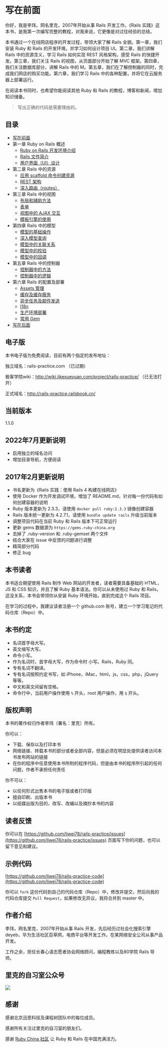 # 写在前面

你好，我是李玮，网名里克，2007年开始从事 Rails 开发工作。《Rails 实践》这本书，是我第一次编写完整的教程，对我来说，它更像是对过往经验的总结。

本书通过一个在线网店程序的开发过程，带领大家了解 Rails 全貌。第一章，我们安装 Ruby 和 Rails 的开发环境，并学习如何设计项目 UI。第二章，我们讲解 Rails 中的资源含义，学习 Rails 如何实现 REST 风格架构，感受 Rails 的快捷开发。第三章，我们关注 Rails 的视图，从页面部分开始了解 MVC 框架。第四章，我们关注数据库部分，讲解 Rails 中的 M。第五章，我们在了解控制器的同时，完成我们网店的购买功能。第六章，我们学习 Rails 中的各种配置，并将它在云服务器上部署运行。

在阅读本书同时，也希望你能阅读其他 Ruby 和 Rails 的教程，博客和新闻，增加知识储备。

> 写出正确的代码是需要理由的。

## 目录

* [写在前面](README.html)
* 第一章 Ruby on Rails 概述
   * [Ruby on Rails 开发环境介绍](Chapter_1/1.1.html)
   * [Rails 文件简介](Chapter_1/1.2.html)
   * [用户界面（UI）设计](Chapter_1/1.3.html)
* 第二章 Rails 中的资源
   * [应用 scaffold 命令创建资源](Chapter_2/2.1.html)
   * [REST 架构](Chapter_2/2.2.html)
   * [深入路由（routes）](Chapter_2/2.3.html)
* 第三章 Rails 中的视图
   * [布局和辅助方法](Chapter_3/3.1.html)
   * [表单](Chapter_3/3.2.html)
   * [视图中的 AJAX 交互](Chapter_3/3.3.html)
   * [模板引擎的使用](Chapter_3/3.4.html)
* 第四章 Rails 中的模型
   * [模型的基础操作](Chapter_4/4.1.html)
   * [深入模型查询](Chapter_4/4.2.html)
   * [模型中的关联关系](Chapter_4/4.3.html)
   * [模型中的校验](Chapter_4/4.4.html)
   * [模型中的回调](Chapter_4/4.5.html)
* 第五章 Rails 中的控制器
   * [控制器中的方法](Chapter_5/5.1.html)
   * [控制器中的逻辑](Chapter_5/5.2.html)
* 第六章 Rails 的配置及部署
   * [Assets 管理](Chapter_6/6.1.html)
   * [缓存及缓存服务](Chapter_6/6.2.html)
   * [异步任务及邮件发送](Chapter_6/6.3.html)
   * [I18n](Chapter_6/6.4.html)
   * [生产环境部署](Chapter_6/6.5.html)
   * [常用 Gem](Chapter_6/6.6.html)
* [写在后面](AFTER.html)

## 电子版

本书电子版为免费阅读，目前有两个指定的发布地址：

独立域名：rails-practice.com （已过期）

极客学院wiki：http://wiki.jikexueyuan.com/project/rails-practice/ （已无法打开）

正式域名：http://rails-practice.railsbook.cn/

## 当前版本

1.1.0

## 2022年7月更新说明

* 启用独立的域名访问
* 增加目录导航，方便阅读

## 2017年2月更新说明

* 书名更新为《Rails 实践：使用 Rails 4 构建在线网店》
* 使用 Docker 作为开发调试环境，增加了 README.md，针对每一份代码有如何创建容器的说明
* Ruby 版本更新为 2.3.3，请使用 `docker pull ruby:2.3.3` 镜像创建容器
* Rails 版本统一更新为 4.2.7.1，请使用 `bundle update rails` 升级当前版本
* 调整项目代码在当前 Ruby 和 Rails 版本下可正常运行
* 更新 gems 数据源为 `https://gems.ruby-china.org`
* 去掉了 .ruby-version 和 .ruby-gemset 两个文件
* 结合大家在 issue 中反馈的问题进行调整
* 精简部分代码
* 修正 bug

## 本书读者

本书适合期望使用 Rails 制作 Web 网站的开发者，读者需要具备基础的 HTML，JS 和 CSS 知识，并且了解 Ruby 基本语法。你可以从未使用过 Ruby 和 Rails，这没关系，本书会带领你从安装 Ruby 环境开始，直到完成这个 Rails 项目。

在学习的过程中，我建议读者注册一个 github.com 账号，建立一个学习笔记的代码仓库（Repo）中。

## 本书约定

* 名词首字母大写。
* 英文缩写大写。
* 命令小写。
* 作为名词时，首字母大写，作为命令时 小写。Rails，Ruby 同。
* 专有名词不翻译。
* 专有名词按照约定书写，如 iPhone，iMac，html，js，css，php，jQuery 等等。
* 中文和英文间留有空格。
* 命令行中，当前用户操作使用 `%` 开头，root 用户操作，用 `$` 开头。

## 版权声明

本书的著作权归作者李玮（署名：里克）所有。

你可以：

* 下载、保存以及打印本书
* 网络链接、转载本书的部分或者全部内容，但是必须在明显处提供读者访问本书发布网站的链接
* 在你的程序中任意使用本书所附的程序代码，但是由本书的程序所引起的任何问题，作者不承担任何责任

你不可以：

* 以任何形式出售本书的电子版或者打印版
* 擅自印刷、出版本书
* 以纸媒出版为目的，改写、改编以及摘抄本书的内容

## 读者反馈

你可以在 [https://github.com/liwei78/rails-practice/issues](https://github.com/liwei78/rails-practice/issues) 页面写下你的问题，也可以留下意见和建议。

## 示例代码

[https://github.com/liwei78/rails-practice-code](https://github.com/liwei78/rails-practice-code)

你可以 `fork` 这份代码到自己的代码仓库（Repo）中，修改并提交，然后向我的代码仓库提交 `Pull Request`，如果修改无异议，我将合并到 master 中。

## 作者介绍

李玮，网名里克，2007年开始从事 Rails 开发，先后经历过社会化搜索引擎 deyeb，华为生活社区百草网，电商平台等开发工作。在某网络安全公司从事产品开发。

工作之余，担任长春心语志愿者协会网络顾问，编程教练以及80学院 Rails 导师。


## 里克的自习室公众号

![](images/railser.jpg)

## 感谢

感谢北京迅思科技及课程树团队中的每位成员。

感谢所有关注过里克的自习室的朋友们。

感谢 [Ruby China 社区](https://ruby-china.org) 让 Ruby 和 Rails 在中国充满活力。

